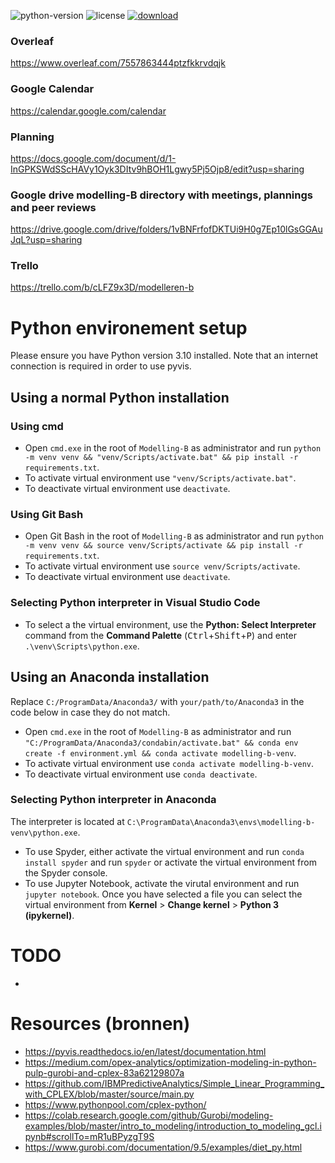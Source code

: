 ![python-version](https://img.shields.io/badge/python-v3.10-blue)
![license](https://img.shields.io/badge/license-MIT-green)
[![download](https://img.shields.io/badge/download-.zip-brightgreen)](https://github.com/oThommy/Modelling-B/archive/refs/heads/main.zip)

### Overleaf
https://www.overleaf.com/7557863444ptzfkkrvdqjk
### Google Calendar
https://calendar.google.com/calendar
### Planning
https://docs.google.com/document/d/1-InGPKSWdSScHAVy1Oyk3DItv9hBOH1Lgwy5Pj5Ojp8/edit?usp=sharing
### Google drive modelling-B directory with meetings, plannings and peer reviews
https://drive.google.com/drive/folders/1vBNFrfofDKTUi9H0g7Ep10lGsGGAuJqL?usp=sharing
### Trello
https://trello.com/b/cLFZ9x3D/modelleren-b

# Python environement setup
Please ensure you have Python version 3.10 installed. Note that an internet connection is required in order to use pyvis.

## Using a normal Python installation
### Using cmd
- Open `cmd.exe` in the root of `Modelling-B` as administrator and run `python -m venv venv && "venv/Scripts/activate.bat" && pip install -r requirements.txt`.
- To activate virtual environment use `"venv/Scripts/activate.bat"`.
- To deactivate virtual environment use `deactivate`.

### Using Git Bash
- Open Git Bash in the root of `Modelling-B` as administrator and run `python -m venv venv && source venv/Scripts/activate && pip install -r requirements.txt`.
- To activate virtual environment use `source venv/Scripts/activate`.
- To deactivate virtual environment use `deactivate`.

### Selecting Python interpreter in Visual Studio Code
- To select a the virtual environment, use the **Python: Select Interpreter** command from the **Command Palette** (<kbd>Ctrl</kbd>+<kbd>Shift</kbd>+<kbd>P</kbd>) and enter `.\venv\Scripts\python.exe`.

## Using an Anaconda installation
Replace `C:/ProgramData/Anaconda3/` with `your/path/to/Anaconda3` in the code below in case they do not match.
- Open `cmd.exe` in the root of `Modelling-B` as administrator and run `"C:/ProgramData/Anaconda3/condabin/activate.bat" && conda env create -f environment.yml && conda activate modelling-b-venv`.
- To activate virtual environment use `conda activate modelling-b-venv`.
- To deactivate virtual environment use `conda deactivate`.

### Selecting Python interpreter in Anaconda
The interpreter is located at `C:\ProgramData\Anaconda3\envs\modelling-b-venv\python.exe`.
- To use Spyder, either activate the virtual environment and run `conda install spyder` and run `spyder` or activate the virtual environment from the Spyder console.
- To use Jupyter Notebook, activate the virutal environment and run `jupyter notebook`. Once you have selected a file you can select the virtual environment from **Kernel** > **Change kernel** > **Python 3 (ipykernel)**.

# TODO
- 

# Resources (bronnen)
- https://pyvis.readthedocs.io/en/latest/documentation.html
- https://medium.com/opex-analytics/optimization-modeling-in-python-pulp-gurobi-and-cplex-83a62129807a
- https://github.com/IBMPredictiveAnalytics/Simple_Linear_Programming_with_CPLEX/blob/master/source/main.py
- https://www.pythonpool.com/cplex-python/
- https://colab.research.google.com/github/Gurobi/modeling-examples/blob/master/intro_to_modeling/introduction_to_modeling_gcl.ipynb#scrollTo=mR1uBPyzgT9S
- https://www.gurobi.com/documentation/9.5/examples/diet_py.html
